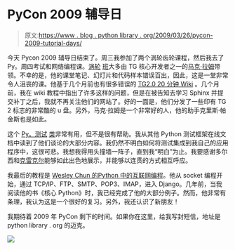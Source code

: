 # PyCon 2009 辅导日

> 原文:[https://www . blog . python library . org/2009/03/26/pycon-2009-tutorial-days/](https://www.blog.pythonlibrary.org/2009/03/26/pycon-2009-tutorial-days/)

今天 Pycon 2009 辅导日结束了。周三我参加了两个涡轮齿轮课程，然后我去了 Py。周四考试和网络编程课。[涡轮](http://us.pycon.org/2009/tutorials/schedule/1PM5/) [班](http://us.pycon.org/2009/tutorials/schedule/1AM5/)大多由 TG 核心开发者之一的[马克·拉姆](http://compoundthinking.com/blog/)带领。不幸的是，他的课堂笔记、幻灯片和代码样本错误百出，因此，这是一堂非常令人沮丧的课。他基于几个月前也有很多错误的 [TG2.0 20 分钟 Wiki](http://www.turbogears.org/2.0/docs/main/Wiki20/wiki20.html) 。几个月前，我在 wiki 教程中指出了许多这样的问题，但是在被告知去学习 Sphinx 并提交补丁之后，我就不再关注他们的网站了。好的一面是，他们分发了一些印有 TG 2 标志的非常酷的 u 盘。另外，马克·拉姆是一个非常好的人，他的助手克里斯·帕金斯也是如此。

这个 [Py。测试](http://codespeak.net/py/dist/test.html) [类](http://us.pycon.org/2009/tutorials/schedule/2AM2/)非常有用，但不是很有帮助。我从其他 Python 测试框架在线文档中读到了他们谈论的大部分内容。我仍然不明白如何将测试集成到我自己的应用程序中，这很可悲。我想我得用头撞墙一阵子，直到我“明白”为止。我要感谢多尔西和[克雷克尔](http://morepypy.blogspot.com/)能够如此出色地展示，并能够以连贯的方式相互呼应。

我最后的教程是 [Wesley Chun 的](http://corepython.com/)[Python 中的互联网编程](http://us.pycon.org/2009/tutorials/schedule/2PM8/)。他从 socket 编程开始，通过 TCP/IP、FTP、SMTP、POP3、IMAP，进入 Django。几年前，当我阅读他的书《核心 Python》时，我已经完成了他的大部分例子。然而，他非常有条理，我认为这是一个很好的复习。另外，我还认识了新朋友！

我期待着 2009 年 PyCon 剩下的时间。如果你在这里，给我写封短信，地址是 python library . org 的迈克。

![](../Images/6fec0b0dfaa6cf19eb189590fb61e010.png)